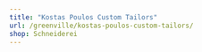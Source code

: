 ```yaml
---
title: "Kostas Poulos Custom Tailors"
url: /greenville/kostas-poulos-custom-tailors/
shop: Schneiderei
---
```


